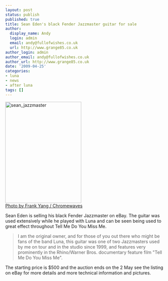 ```yaml
---
layout: post
status: publish
published: true
title: Sean Eden's black Fender Jazzmaster guitar for sale
author:
  display_name: Andy
  login: admin
  email: andy@fullofwishes.co.uk
  url: http://www.grange85.co.uk
author_login: admin
author_email: andy@fullofwishes.co.uk
author_url: http://www.grange85.co.uk
date: '2009-04-25'
categories:
- luna
- news
- after luna
tags: []
---
```

<div class="imagebox-a"><a href="http://www.chromewaves.net/concertPhotos.php?concert=luna2&#038;id=09"><img src="https://www.fullofwishes.co.uk/wp/wp-content/uploads/2009/04/sean_jazzmaster.jpg" alt="sean_jazzmaster" title="sean_jazzmaster" width="240" height="320" class="alignnone size-full wp-image-1197" /></a><br/><a href="http://www.chromewaves.net/concertPhotos.php?concertPhotosID=65">Photo by Frank Yang / Chromewaves</a></div>
<p>Sean Eden is selling his black Fender Jazzmaster on eBay. The guitar was used extensively while he played with Luna and can be seen being used to great effect throughout Tell Me Do You Miss Me. </p>
<blockquote><p>I am the original owner, and for those of you out there who might be fans of the band Luna, this guitar was one of two Jazzmasters used by me on tour and in the studio since 1999, and features very prominently in the Rhino/Warner Bros. documentary feature film "Tell Me Do You Miss Me".</p></blockquote>
<p>The starting price is $500 and the auction ends on the 2 May see the listing on eBay for more details and more technical information and pictures.</p>
